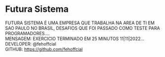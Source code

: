 # Futura Sistema
FUTURA SISTEMA É UMA EMPRESA QUE TRABALHA NA AREA DE TI EM SAO PAULO NO BRASIL, DESAFIOS QUE FOI PASSADO COMO TESTE PARA PROGRAMADORES....
<br>
MENSAGEM: EXERCICIO TERMINADO EM 25 MINUTOS 11|11|2022...
<br>
    DEVELOPER: @fehoffcial
<br>
    GITHUB: https://github.com/fehoffcial

